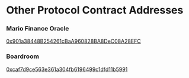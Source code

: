 # Other Protocol Contract Addresses

### Mario Finance Oracle

[0x901a38448B254261cBaA960828BA8DeC08A28EFC](https://bscscan.com/address/0x901a38448B254261cBaA960828BA8DeC08A28EFC)

### Boardroom

[0xcaf7d9ce563e361a304fb6196499c1dfd11b5991](https://bscscan.com/address/0xcaf7d9ce563e361a304fb6196499c1dfd11b5991)
